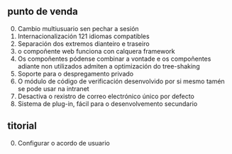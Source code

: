 ## punto de venda

0. Cambio multiusuario sen pechar a sesión
1. Internacionalización 121 idiomas compatibles
2. Separación dos extremos dianteiro e traseiro
3. o compoñente web funciona con calquera framework
4. Os compoñentes pódense combinar a vontade e os compoñentes adiante non utilizados admiten a optimización do tree-shaking
5. Soporte para o despregamento privado
6. O módulo de código de verificación desenvolvido por si mesmo tamén se pode usar na intranet
7. Desactiva o rexistro de correo electrónico único por defecto
8. Sistema de plug-in, fácil para o desenvolvemento secundario

## titorial

0. Configurar o acordo de usuario